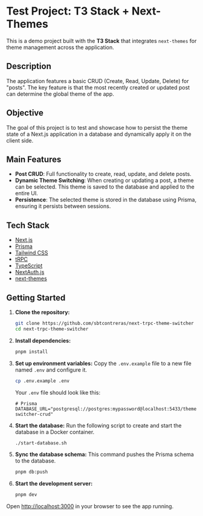 # Test Project: T3 Stack + Next-Themes

This is a demo project built with the **T3 Stack** that integrates `next-themes` for theme management across the application.

## Description

The application features a basic CRUD (Create, Read, Update, Delete) for "posts". The key feature is that the most recently created or updated post can determine the global theme of the app.

## Objective

The goal of this project is to test and showcase how to persist the theme state of a Next.js application in a database and dynamically apply it on the client side.

## Main Features

- **Post CRUD**: Full functionality to create, read, update, and delete posts.
- **Dynamic Theme Switching**: When creating or updating a post, a theme can be selected. This theme is saved to the database and applied to the entire UI.
- **Persistence**: The selected theme is stored in the database using Prisma, ensuring it persists between sessions.

## Tech Stack

- [Next.js](https://nextjs.org)
- [Prisma](https://prisma.io)
- [Tailwind CSS](https://tailwindcss.com)
- [tRPC](https://trpc.io)
- [TypeScript](https://www.typescriptlang.org)
- [NextAuth.js](https://next-auth.js.org)
- [next-themes](https://github.com/pacocoursey/next-themes)

## Getting Started

1. **Clone the repository:**

   ```bash
   git clone https://github.com/sbtcontreras/next-trpc-theme-switcher
   cd next-trpc-theme-switcher
   ```

2. **Install dependencies:**

   ```bash
   pnpm install
   ```

3. **Set up environment variables:**
   Copy the `.env.example` file to a new file named `.env` and configure it.

   ```bash
   cp .env.example .env
   ```

   Your `.env` file should look like this:

   ```env
   # Prisma
   DATABASE_URL="postgresql://postgres:mypassword@localhost:5433/theme-switcher-crud"
   ```

4. **Start the database:**
   Run the following script to create and start the database in a Docker container.

   ```bash
   ./start-database.sh
   ```

5. **Sync the database schema:**
   This command pushes the Prisma schema to the database.

   ```bash
   pnpm db:push
   ```

6. **Start the development server:**

   ```bash
   pnpm dev
   ```

Open [http://localhost:3000](http://localhost:3000) in your browser to see the app running.
